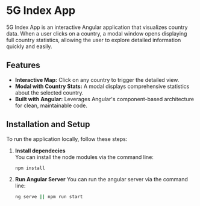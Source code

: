# 5G Index App

5G Index App is an interactive Angular application that visualizes country data. When a user clicks on a country, a modal window opens displaying full country statistics, allowing the user to explore detailed information quickly and easily.

## Features

- **Interactive Map:** Click on any country to trigger the detailed view.
- **Modal with Country Stats:** A modal displays comprehensive statistics about the selected country.
- **Built with Angular:** Leverages Angular's component-based architecture for clean, maintainable code.

## Installation and Setup

To run the application locally, follow these steps:

1. **Install dependecies**  
   You can install the node modules via the command line:
   ```bash
   npm install
2. **Run Angular Server**
   You can run the angular server via the command line:
   ```bash
   ng serve || npm run start